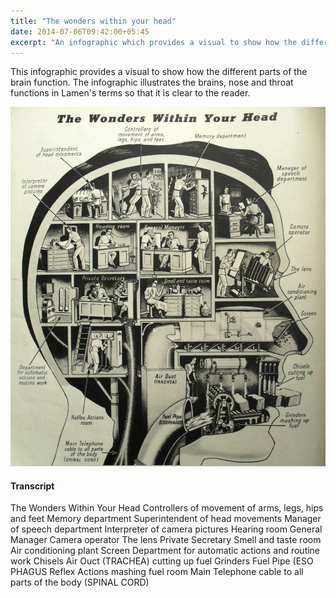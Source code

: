 ```yaml
---
title: "The wonders within your head"
date: 2014-07-06T09:42:00+05:45
excerpt: "An infographic which provides a visual to show how the different parts of the brain function."
---
```


This infographic provides a visual to show how the different parts of the brain function. The infographic illustrates the brains, nose and throat functions in Lamen's terms so that it is clear to the reader.

![The wonders within your head](/uploads/20140706-the-wonders-within-your-head_w1500.jpg)

#### Transcript

The Wonders Within Your Head Controllers of movement of arms, legs, hips and feet Memory department Superintendent of head movements Manager of speech department Interpreter of camera pictures Hearing room General Manager Camera operator The lens Private Secretary Smell and taste room Air conditioning plant Screen Department for automatic actions and routine work Chisels Air Ouct (TRACHEA) cutting up fuel Grinders Fuel Pipe (ESO PHAGUS Reflex Actions mashing fuel room Main Telephone cable to all parts of the body (SPINAL CORD)
